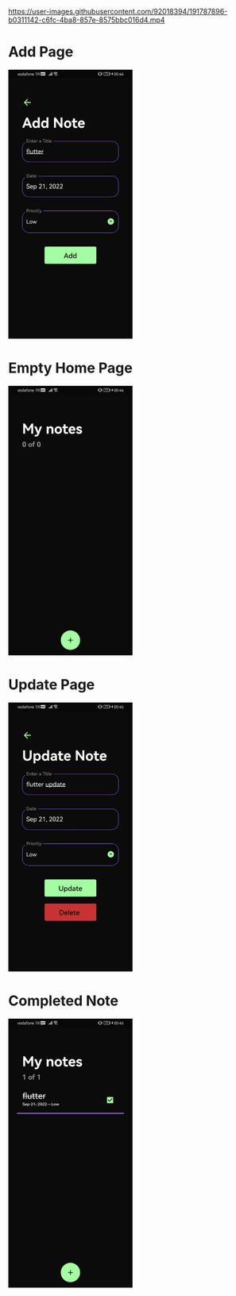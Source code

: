 
https://user-images.githubusercontent.com/92018394/191787896-b0311142-c6fc-4ba8-857e-8575bbc016d4.mp4
<h1>Add Page</h1>
<img src="github_images/todo_add.jpeg" width="250">
<h1>Empty Home Page</h1>
<img src="github_images/todo_empty.jpeg" width="250">
<h1>Update Page</h1>
<img src="github_images/todo_update.jpeg" width="250">
<h1>Completed Note</h1>
<img src="github_images/todo_line.jpeg" width="250">


